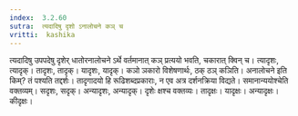 ```yaml
---
index:  3.2.60
sutra:  त्यदादिषु दृशो ऽनालोचने कञ् च
vritti:  kashika 
---
```


त्यदादिषु उपपदेषु दृशेर् धातोरनालोचने ऽर्थे वर्तमानात् कञ् प्रत्ययो भवति, चकारात् क्विन् च। त्यादृशः, त्यादृक्। तादृशः, तादृक्। यादृशः, यादृक्। कञो ञकारो विशेषणार्थः, ठक् ठञ् कञिति। अनालोचने इति किम्? तं पश्यति तद्दर्शः। तादृगादयो हि रूढिशब्दप्रकाराः, न एव अत्र दर्शनक्रिया विद्यते। समानान्ययोश्चेति वक्तव्यम्। सदृशः, सदृक्। अन्यादृशः, अन्यादृक्। दृशेः क्षश्च वक्तव्यः। तादृक्षः। यादृक्षः। अन्यादृक्षः। कीदृक्षः।

